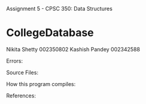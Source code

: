 Assignment 5 - CPSC 350: Data Structures
# CollegeDatabase


Nikita Shetty 002350802
Kashish Pandey 002342588

Errors:


Source Files:



How this program compiles:



References:
